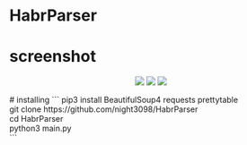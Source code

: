 # HabrParser
# screenshot
<p align="center">
<img src="https://img.shields.io/badge/c++-%2300599C.svg?style=for-the-badge&logo=c%2B%2B&logoColor=white" />
<img src="https://img.shields.io/badge/python-3670A0?style=for-the-badge&logo=python&logoColor=ffdd54" />
<img src="https://user-images.githubusercontent.com/122676310/213907660-a7a65f52-0003-4c3f-b93a-fd2fd80a65cd.png" />
</p>
# installing
```
pip3 install BeautifulSoup4 requests prettytable</br>
git clone https://github.com/night3098/HabrParser</br>
cd HabrParser</br>
python3 main.py</br>
```
